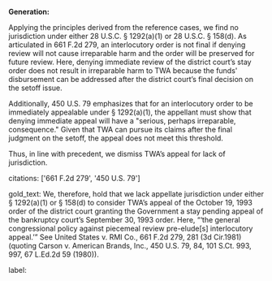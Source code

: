 **Generation:**

Applying the principles derived from the reference cases, we find no jurisdiction under either 28 U.S.C. § 1292(a)(1) or 28 U.S.C. § 158(d). As articulated in 661 F.2d 279, an interlocutory order is not final if denying review will not cause irreparable harm and the order will be preserved for future review. Here, denying immediate review of the district court’s stay order does not result in irreparable harm to TWA because the funds' disbursement can be addressed after the district court’s final decision on the setoff issue.

Additionally, 450 U.S. 79 emphasizes that for an interlocutory order to be immediately appealable under § 1292(a)(1), the appellant must show that denying immediate appeal will have a "serious, perhaps irreparable, consequence." Given that TWA can pursue its claims after the final judgment on the setoff, the appeal does not meet this threshold. 

Thus, in line with precedent, we dismiss TWA’s appeal for lack of jurisdiction.

citations: ['661 F.2d 279', '450 U.S. 79']

gold_text: We, therefore, hold that we lack appellate jurisdiction under either § 1292(a)(1) or § 158(d) to consider TWA’s appeal of the October 19, 1993 order of the district court granting the Government a stay pending appeal of the bankruptcy court’s September 30, 1993 order. Here, “‘the general congressional policy against piecemeal review pre-elude[s] interlocutory appeal.’” See United States v. RMI Co., 661 F.2d 279, 281 (3d Cir.1981) (quoting Carson v. American Brands, Inc., 450 U.S. 79, 84, 101 S.Ct. 993, 997, 67 L.Ed.2d 59 (1980)).

label: 